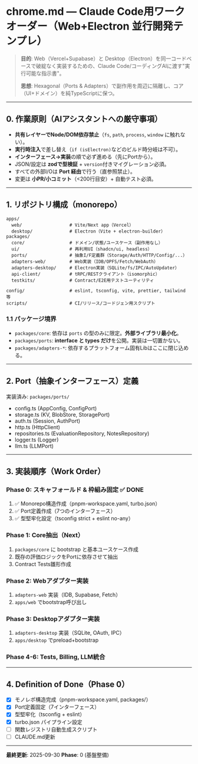 # chrome.md — Claude Code用ワークオーダー（Web+Electron 並行開発テンプレ）

> **目的**: Web（Vercel+Supabase）と Desktop（Electron）を同一コードベースで破綻なく実装するための、Claude Code/コーディングAIに渡す"実行可能な指示書"。
>
> **思想**: Hexagonal（Ports & Adapters）で副作用を周辺に隔離し、コア（UI+ドメイン）を純TypeScriptに保つ。

---

## 0. 作業原則（AIアシスタントへの厳守事項）

* **共有レイヤーでNode/DOM依存禁止**（`fs`, `path`, `process`, `window` に触れない）。
* **実行時注入**で差し替え（`if (isElectron)`などのビルド時分岐は不可）。
* **インターフェース→実装**の順で必ず進める（先にPortから）。
* JSON/設定は **zodで型検証** + `version`付きマイグレーション必須。
* すべての外部I/Oは **Port 経由**で行う（直参照禁止）。
* 変更は **小PR/小コミット**（<200行目安）+ 自動テスト必須。

---

## 1. リポジトリ構成（monorepo）

```
apps/
  web/                  # Vite/Next app（Vercel）
  desktop/              # Electron（Vite + electron-builder）
packages/
  core/                 # ドメイン/状態/ユースケース（副作用なし）
  ui/                   # 再利用UI（shadcn/ui, headless）
  ports/                # 抽象I/F定義群（Storage/Auth/HTTP/Config/...）
  adapters-web/         # Web実装（IDB/OPFS/Fetch/WebAuth）
  adapters-desktop/     # Electron実装（SQLite/fs/IPC/AutoUpdater）
  api-client/           # tRPC/RESTクライアント（isomorphic）
  testkits/             # Contract/E2E用テストユーティリティ

config/                 # eslint, tsconfig, vite, prettier, tailwind 等
scripts/                # CI/リリース/コードジェン用スクリプト
```

### 1.1 パッケージ境界

* `packages/core`: 依存は `ports` の型のみに限定。**外部ライブラリ最小化**。
* `packages/ports`: **interface と types だけ**を公開。実装は一切置かない。
* `packages/adapters-*`: 依存するプラットフォーム固有Libはここに閉じ込める。

---

## 2. Port（抽象インターフェース）定義

実装済み: `packages/ports/`
- config.ts (AppConfig, ConfigPort)
- storage.ts (KV, BlobStore, StoragePort)
- auth.ts (Session, AuthPort)
- http.ts (HttpClient)
- repositories.ts (EvaluationRepository, NotesRepository)
- logger.ts (Logger)
- llm.ts (LLMPort)

---

## 3. 実装順序（Work Order）

### Phase 0: スキャフォールド & 枠組み固定 ✅ DONE
1. ✅ Monorepo構造作成（pnpm-workspace.yaml, turbo.json）
2. ✅ Port定義作成（7つのインターフェース）
3. ✅ 型堅牢化設定（tsconfig strict + eslint no-any）

### Phase 1: Core抽出（Next）
1. `packages/core` に bootstrap と基本ユースケース作成
2. 既存の評価ロジックをPortに依存させて抽出
3. Contract Tests雛形作成

### Phase 2: Webアダプター実装
1. `adapters-web` 実装（IDB, Supabase, Fetch）
2. `apps/web` でbootstrap呼び出し

### Phase 3: Desktopアダプター実装
1. `adapters-desktop` 実装（SQLite, OAuth, IPC）
2. `apps/desktop` でpreload+bootstrap

### Phase 4-6: Tests, Billing, LLM統合

---

## 4. Definition of Done（Phase 0）

* [x] モノレポ構造完成（pnpm-workspace.yaml, packages/）
* [x] Port定義固定（7インターフェース）
* [x] 型堅牢化（tsconfig + eslint）
* [x] turbo.json パイプライン設定
* [ ] 関数レジストリ自動生成スクリプト
* [ ] CLAUDE.md更新

---

**最終更新**: 2025-09-30
**Phase**: 0 (基盤整備)